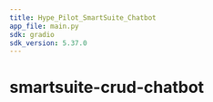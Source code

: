 ```yaml
---
title: Hype_Pilot_SmartSuite_Chatbot
app_file: main.py
sdk: gradio
sdk_version: 5.37.0
---
```

# smartsuite-crud-chatbot